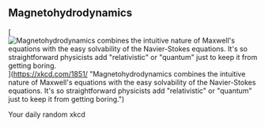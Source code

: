 ## Magnetohydrodynamics
[![Magnetohydrodynamics combines the intuitive nature of Maxwell's equations with the easy solvability of the Navier-Stokes equations. It's so straightforward physicists add "relativistic" or "quantum" just to keep it from getting boring.](https://imgs.xkcd.com/comics/magnetohydrodynamics.png)](https://xkcd.com/1851/ "Magnetohydrodynamics combines the intuitive nature of Maxwell's equations with the easy solvability of the Navier-Stokes equations. It's so straightforward physicists add "relativistic" or "quantum" just to keep it from getting boring.")

Your daily random xkcd

